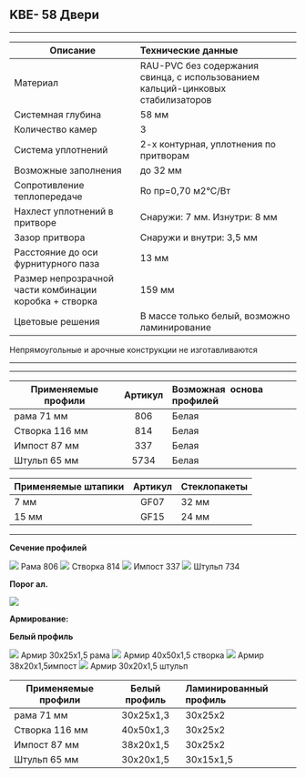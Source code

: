 ## **KBE- 58 Двери**

* * *

| Описание  |  Технические данные |
|----------------|:----------|
|  Материал | RAU-PVC без содержания свинца, с использованием кальций-цинковых стабилизаторов | 
|  Системная глубина | 58 мм | 
|  Количество камер | 3 | 
|  Система уплотнений | 2-х контурная, уплотнения по притворам | 
|  Возможные заполнения | до 32 мм | 
| Сопротивление теплопередаче | Ro пр=0,70 м2°С/Вт |
|  Нахлест уплотнений в притворе | Снаружи: 7 мм. Изнутри: 8 мм | 
|  Зазор притвора | Снаружи и внутри: 3,5 мм | 
|  Расстояние до оси фурнитурного паза | 13 мм | 
|  Размер непрозрачной части комбинации коробка + створка | 159 мм | 
| Цветовые решения | В массе только белый, возможно ламинирование | 

Непрямоугольные и арочные конструкции не изготавливаются

* * *

* * *

| Применяемые профили | Артикул | Возможная  основа профилей |
|----------------|:---------:|:----------|
| рама 71 мм |  806  |  Белая |
| Створка 116 мм  | 814  |  Белая |
| Импост 87 мм | 337 |  Белая |
| Штульп 65 мм | 5734 |  Белая |

| Применяемые штапики | Артикул | Стеклопакеты |
|----------------|:---------:|:----------|
| 7 мм | GF07  |  32 мм |
| 15 мм | GF15 |  24 мм |

* * *

**Сечение профилей**

![](https://raw.githubusercontent.com/blackmixer/help_os/master/kveGut58dveri/media/image1.png)
Рама 806
![](https://raw.githubusercontent.com/blackmixer/help_os/master/kveGut58dveri/media/image2.png)
Створка 814
![](https://raw.githubusercontent.com/blackmixer/help_os/master/kveGut58dveri/media/image3.png)
Импост 337
![](https://raw.githubusercontent.com/blackmixer/help_os/master/kveGut58dveri/media/image4.png)
Штульп 734

**Порог ал.**

![](https://raw.githubusercontent.com/blackmixer/help_os/master/kveGut58dveri/media/image5.png)

**Армирование:**

**Белый профиль**

![](https://raw.githubusercontent.com/blackmixer/help_os/master/kveGut58dveri/media/image6.png)
Армир 30х25х1,5 рама
![](https://raw.githubusercontent.com/blackmixer/help_os/master/kveGut58dveri/media/image7.png)
Армир 40х50х1,5 створка
![](https://raw.githubusercontent.com/blackmixer/help_os/master/kveGut58dveri/media/image8.png)
Армир 38x20x1,5импост
![](https://raw.githubusercontent.com/blackmixer/help_os/master/kveGut58dveri/media/image9.png)
Армир 30x20x1,5 штульп


| Применяемые профили | Белый профиль | Ламинированный профиль|
|----------------|:---------:|:----------|
| рама 71 мм | 30х25х1,3 | 30х25х2 |
| Створка 116 мм | 40х50х1,3 | 30х25х2 |
| Импост 87 мм | 38х20x1,5 | 30х25х2 |
| Штульп 65 мм | 30x20x1,5 | 30x15x1,5 |
